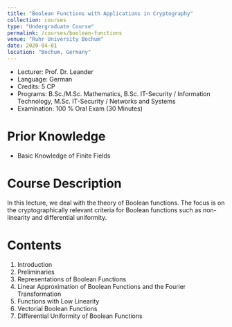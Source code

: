 ```yaml
---
title: "Boolean Functions with Applications in Cryptography"
collection: courses
type: "Undergraduate Course"
permalink: /courses/boolean-functions
venue: "Ruhr University Bochum"
date: 2020-04-01
location: "Bochum, Germany"
---
```


* Lecturer: Prof. Dr. Leander
* Language: German
* Credits: 5 CP
* Programs: B.Sc./M.Sc. Mathematics, B.Sc. IT-Security / Information Technology, M.Sc. IT-Security / Networks and Systems
* Examination: 100 % Oral Exam (30 Minutes)

Prior Knowledge
=====

* Basic Knowledge of Finite Fields

Course Description
======

In this lecture, we deal with the theory of Boolean functions.
The focus is on the cryptographically relevant criteria for Boolean functions such as non-linearity and differential uniformity.

Contents
======

1. Introduction
2. Preliminaries
3. Representations of Boolean Functions
4. Linear Approximation of Boolean Functions and the Fourier Transformation
5. Functions with Low Linearity
6. Vectorial Boolean Functions
7. Differential Uniformity of Boolean Functions
